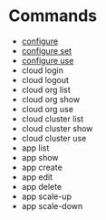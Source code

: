 # Commands

* [configure](/client/configure.md)
* [configure set](/client/222-configure-set.md)
* [configure use](/client/configure-use.md)
* cloud login
* cloud logout
* cloud org list
* cloud org show
* cloud org use
* cloud cluster list
* cloud cluster show
* cloud cluster use
* app list
* app show
* app create
* app edit
* app delete
* app scale-up
* app scale-down



